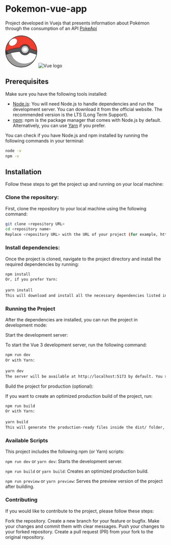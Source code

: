 # Pokemon-vue-app

Project developed in Vuejs that presents information about Pokémon through the consumption of an API [PokeApi](https://pokeapi.co)

<img src="https://raw.githubusercontent.com/aleegz/pokemon-vue-app/refs/heads/master/public/pokeball.png" alt="Pokeball" width="100" height="100">
<img src="https://vuejs.org/images/logo.png" alt="Vue logo" width="100" height="100">

## Prerequisites

Make sure you have the following tools installed:

- [Node.js](https://nodejs.org/): You will need Node.js to handle dependencies and run the development server. You can download it from the official website. The recommended version is the LTS (Long Term Support).
- [npm](https://www.npmjs.com/): npm is the package manager that comes with Node.js by default. Alternatively, you can use [Yarn](https://yarnpkg.com/) if you prefer.

You can check if you have Node.js and npm installed by running the following commands in your terminal:

```bash
node -v
npm -v
```

## Installation
Follow these steps to get the project up and running on your local machine:

### Clone the repository:

First, clone the repository to your local machine using the following command:

```bash
git clone <repository URL>
cd <repository name>
Replace <repository URL> with the URL of your project (for example, https://github.com/username/repository-name.git), and <repository name> with the folder name that is created after cloning the repository.
```

### Install dependencies:

Once the project is cloned, navigate to the project directory and install the required dependencies by running:

```bash
npm install
Or, if you prefer Yarn:

yarn install
This will download and install all the necessary dependencies listed in the package.json file.
```

### Running the Project
After the dependencies are installed, you can run the project in development mode:

Start the development server:

To start the Vue 3 development server, run the following command:

```bash
npm run dev
Or with Yarn:

yarn dev
The server will be available at http://localhost:5173 by default. You should be able to see the application running in your browser.
```

Build the project for production (optional):

If you want to create an optimized production build of the project, run:

```bash
npm run build
Or with Yarn:

yarn build
This will generate the production-ready files inside the dist/ folder, ready to be deployed.
```

### Available Scripts
This project includes the following npm (or Yarn) scripts:

`npm run dev` or `yarn dev`: Starts the development server.

`npm run build` or `yarn build`: Creates an optimized production build.

`npm run preview` or `yarn preview`: Serves the preview version of the project after building.

### Contributing

If you would like to contribute to the project, please follow these steps:

Fork the repository.
Create a new branch for your feature or bugfix.
Make your changes and commit them with clear messages.
Push your changes to your forked repository.
Create a pull request (PR) from your fork to the original repository.